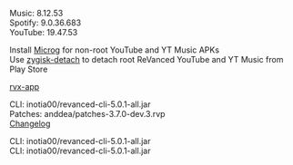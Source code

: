 Music: 8.12.53  
Spotify: 9.0.36.683  
YouTube: 19.47.53  

Install [Microg](https://github.com/ReVanced/GmsCore/releases) for non-root YouTube and YT Music APKs  
Use [zygisk-detach](https://github.com/j-hc/zygisk-detach) to detach root ReVanced YouTube and YT Music from Play Store  

[rvx-app](https://github.com/cvnertnc/rvx-app)
  
CLI: inotia00/revanced-cli-5.0.1-all.jar  
Patches: anddea/patches-3.7.0-dev.3.rvp  
[Changelog](https://github.com/anddea/revanced-patches/releases/tag/v3.7.0-dev.3)

CLI: inotia00/revanced-cli-5.0.1-all.jar  
CLI: inotia00/revanced-cli-5.0.1-all.jar    
